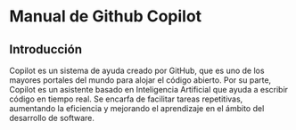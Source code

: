 # Manual de Github Copilot

## Introducción
Copilot es un sistema de ayuda creado por GitHub, que es uno de los mayores portales del mundo para alojar el código abierto. Por su parte, Copilot es un asistente basado en Inteligencia Artificial que ayuda a escribir código en tiempo real. Se encarfa de facilitar tareas repetitivas, aumentando la eficiencia y mejorando el aprendizaje en el ámbito del desarrollo de software.